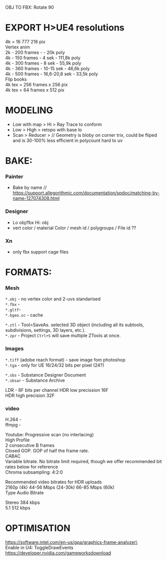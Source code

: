 OBJ TO FBX: Rotate 90

# EXPORT H>UE4 resolutions
4k = 16 777 216 pix  
Vertex anim   
2k - 200 frames -        - 20k poly  
4k - 150 frames - 4 sek - 111,8k poly  
4k - 300 frames - 8 sek - 55,9k poly  
4k - 360 frames - 10-15 sek - 46,6k poly  
4k - 500 frames - 16,6-20,8 sek - 33,5k poly  
Flip books  
4k tex = 256 frames x 256 pix  
4k tex =  64 frames x 512 pix  

# MODELING
- Low with map > Hi > Ray Trace to conform 
- Low > High > retopo with base lo
- Scan > Reducer > // Geometry is bloby on corner trix, could be fliped and is 30-100% less efficient in polycount hard to uv

# BAKE:
### Painter 
- Bake by name // https://support.allegorithmic.com/documentation/spdoc/matching-by-name-127074308.html  
### Designer
- Lo obj/fbx  Hi: obj
- vert color / material Color /  mesh id / polygroups  / File id ??  
### Xn
- only fbx support cage files
# FORMATS:   
### Mesh  
`*.obj` - no vertex color and 2-uvs standarised  
`*.fbx` -  
`*.gltf`-   
`*.bgeo.sc` - cache  

`*.ztl` - Tool>SaveAs. selected 3D object (including all its subtools, subdivisions, settings, 3D layers, etc.).  
`*.zpr` - Project `Ctrl+S` will save multiple ZTools at once.  
### Images   
`*.tiff` (adobe reach format) - save image fom photoshop  
`*.tga` - only for UE  16/24/32 bits per pixel (24?)  

`*.sbs` - Substance Designer Document  
`*.sbsar` - Substance Archive  




LDR - 8F  bits per channel
HDR low precission 16F   
HDR high precision 32F  

### video
H.264 -  
ffmpg -  

Youtube:
Progressive scan (no interlacing)  
High Profile  
2 consecutive B frames  
Closed GOP. GOP of half the frame rate.  
CABAC  
Variable bitrate. No bitrate limit required, though we offer recommended bit rates below for reference  
Chroma subsampling: 4:2:0  

Recommended video bitrates for HDR uploads  
2160p (4k)	44-56 Mbps (24-30k)	66-85 Mbps (60k)  
Type	Audio Bitrate  

Stereo	384 kbps  
5.1	512 kbps  



# OPTIMISATION

https://software.intel.com/en-us/gpa/graphics-frame-analyzer\  
Enable in U4: ToggleDrawEvents  
https://developer.nvidia.com/gameworksdownload  
